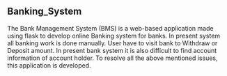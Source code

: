 ## Banking_System 

The Bank Management System (BMS) is a web-based application made using flask to develop online Banking system for banks. In present system all banking work is done manually. User have to visit bank to Withdraw or Deposit amount. In present bank system it is also difficult to find account information of account holder. To resolve all the above mentioned issues, this application is developed.
